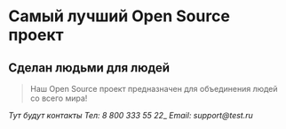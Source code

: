 # Самый лучший Open Source проект

## Сделан людьми для людей

> Наш Open Source проект предназначен для объединения людей со всего мира!

_Тут будут контакты_
_Тел: 8 800 333 55 22__
_Email: support@test.ru_
